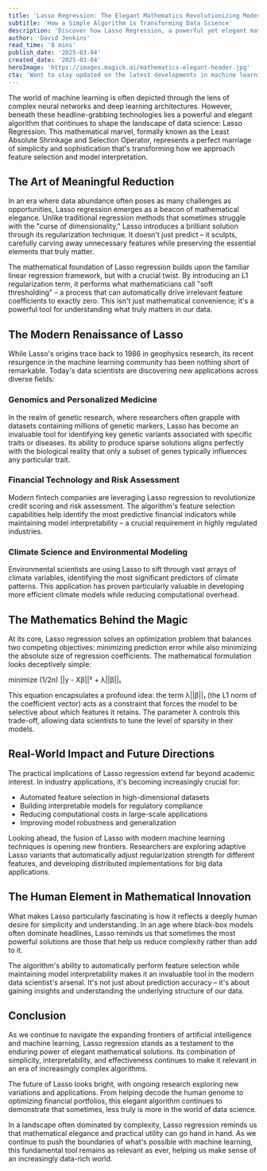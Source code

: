 ```yaml
---
title: 'Lasso Regression: The Elegant Mathematics Revolutionizing Modern Machine Learning'
subtitle: 'How a Simple Algorithm is Transforming Data Science'
description: 'Discover how Lasso Regression, a powerful yet elegant mathematical algorithm, is transforming modern machine learning across industries from genomics to finance. This deep dive explores how its simple approach to feature selection and model interpretation is revolutionizing how we handle complex data challenges.'
author: 'David Jenkins'
read_time: '8 mins'
publish_date: '2025-03-04'
created_date: '2025-03-04'
heroImage: 'https://images.magick.ai/mathematics-elegant-header.jpg'
cta: 'Want to stay updated on the latest developments in machine learning and data science? Follow us on LinkedIn for more insights into groundbreaking algorithms and their real-world applications.'
---
```


The world of machine learning is often depicted through the lens of complex neural networks and deep learning architectures. However, beneath these headline-grabbing technologies lies a powerful and elegant algorithm that continues to shape the landscape of data science: Lasso Regression. This mathematical marvel, formally known as the Least Absolute Shrinkage and Selection Operator, represents a perfect marriage of simplicity and sophistication that's transforming how we approach feature selection and model interpretation.

## The Art of Meaningful Reduction

In an era where data abundance often poses as many challenges as opportunities, Lasso regression emerges as a beacon of mathematical elegance. Unlike traditional regression methods that sometimes struggle with the "curse of dimensionality," Lasso introduces a brilliant solution through its regularization technique. It doesn't just predict – it sculpts, carefully carving away unnecessary features while preserving the essential elements that truly matter.

The mathematical foundation of Lasso regression builds upon the familiar linear regression framework, but with a crucial twist. By introducing an L1 regularization term, it performs what mathematicians call "soft thresholding" – a process that can automatically drive irrelevant feature coefficients to exactly zero. This isn't just mathematical convenience; it's a powerful tool for understanding what truly matters in our data.

## The Modern Renaissance of Lasso

While Lasso's origins trace back to 1986 in geophysics research, its recent resurgence in the machine learning community has been nothing short of remarkable. Today's data scientists are discovering new applications across diverse fields:

### Genomics and Personalized Medicine

In the realm of genetic research, where researchers often grapple with datasets containing millions of genetic markers, Lasso has become an invaluable tool for identifying key genetic variants associated with specific traits or diseases. Its ability to produce sparse solutions aligns perfectly with the biological reality that only a subset of genes typically influences any particular trait.

### Financial Technology and Risk Assessment

Modern fintech companies are leveraging Lasso regression to revolutionize credit scoring and risk assessment. The algorithm's feature selection capabilities help identify the most predictive financial indicators while maintaining model interpretability – a crucial requirement in highly regulated industries.

### Climate Science and Environmental Modeling

Environmental scientists are using Lasso to sift through vast arrays of climate variables, identifying the most significant predictors of climate patterns. This application has proven particularly valuable in developing more efficient climate models while reducing computational overhead.

## The Mathematics Behind the Magic

At its core, Lasso regression solves an optimization problem that balances two competing objectives: minimizing prediction error while also minimizing the absolute size of regression coefficients. The mathematical formulation looks deceptively simple:

minimize (1/2n) ||y - Xβ||² + λ||β||₁

This equation encapsulates a profound idea: the term λ||β||₁ (the L1 norm of the coefficient vector) acts as a constraint that forces the model to be selective about which features it retains. The parameter λ controls this trade-off, allowing data scientists to tune the level of sparsity in their models.

## Real-World Impact and Future Directions

The practical implications of Lasso regression extend far beyond academic interest. In industry applications, it's becoming increasingly crucial for:

- Automated feature selection in high-dimensional datasets
- Building interpretable models for regulatory compliance
- Reducing computational costs in large-scale applications
- Improving model robustness and generalization

Looking ahead, the fusion of Lasso with modern machine learning techniques is opening new frontiers. Researchers are exploring adaptive Lasso variants that automatically adjust regularization strength for different features, and developing distributed implementations for big data applications.

## The Human Element in Mathematical Innovation

What makes Lasso particularly fascinating is how it reflects a deeply human desire for simplicity and understanding. In an age where black-box models often dominate headlines, Lasso reminds us that sometimes the most powerful solutions are those that help us reduce complexity rather than add to it.

The algorithm's ability to automatically perform feature selection while maintaining model interpretability makes it an invaluable tool in the modern data scientist's arsenal. It's not just about prediction accuracy – it's about gaining insights and understanding the underlying structure of our data.

## Conclusion

As we continue to navigate the expanding frontiers of artificial intelligence and machine learning, Lasso regression stands as a testament to the enduring power of elegant mathematical solutions. Its combination of simplicity, interpretability, and effectiveness continues to make it relevant in an era of increasingly complex algorithms.

The future of Lasso looks bright, with ongoing research exploring new variations and applications. From helping decode the human genome to optimizing financial portfolios, this elegant algorithm continues to demonstrate that sometimes, less truly is more in the world of data science.

In a landscape often dominated by complexity, Lasso regression reminds us that mathematical elegance and practical utility can go hand in hand. As we continue to push the boundaries of what's possible with machine learning, this fundamental tool remains as relevant as ever, helping us make sense of an increasingly data-rich world.
